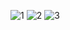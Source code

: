 ![1](\TagsCloudVisualization\Data\110120-174539811756.jpg)
![2](\TagsCloudVisualization\Data\110120-174635576090.jpg)
![3](\TagsCloudVisualization\Data\110120-174759645359.jpg)